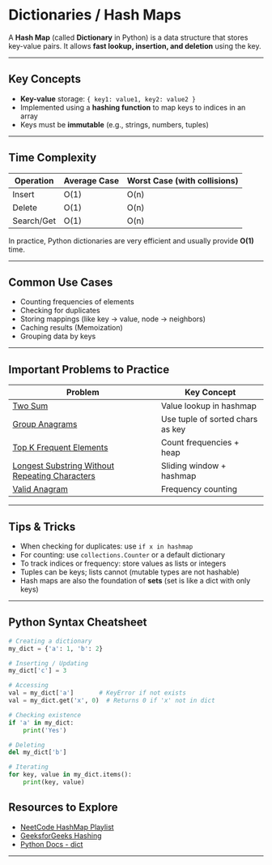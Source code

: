 #  Dictionaries / Hash Maps 

A **Hash Map** (called **Dictionary** in Python) is a data structure that stores key-value pairs. It allows **fast lookup, insertion, and deletion** using the key.

---

##  Key Concepts

- **Key-value** storage: `{ key1: value1, key2: value2 }`
- Implemented using a **hashing function** to map keys to indices in an array
- Keys must be **immutable** (e.g., strings, numbers, tuples)

---

##  Time Complexity

| Operation    | Average Case | Worst Case (with collisions) |
|--------------|--------------|-------------------------------|
| Insert       | O(1)         | O(n)                          |
| Delete       | O(1)         | O(n)                          |
| Search/Get   | O(1)         | O(n)                          |

In practice, Python dictionaries are very efficient and usually provide **O(1)** time.

---

##  Common Use Cases

- Counting frequencies of elements
- Checking for duplicates
- Storing mappings (like key → value, node → neighbors)
- Caching results (Memoization)
- Grouping data by keys

---

##  Important Problems to Practice

| Problem                                                         | Key Concept                   |
|------------------------------------------------------------------|-------------------------------|
| [Two Sum](https://leetcode.com/problems/two-sum/)                              | Value lookup in hashmap       |
| [Group Anagrams](https://leetcode.com/problems/group-anagrams/)                | Use tuple of sorted chars as key |
| [Top K Frequent Elements](https://leetcode.com/problems/top-k-frequent-elements/) | Count frequencies + heap      |
| [Longest Substring Without Repeating Characters](https://leetcode.com/problems/longest-substring-without-repeating-characters/) | Sliding window + hashmap      |
| [Valid Anagram](https://leetcode.com/problems/valid-anagram/)                  | Frequency counting             |

---

## Tips & Tricks

- When checking for duplicates: use `if x in hashmap`
- For counting: use `collections.Counter` or a default dictionary
- To track indices or frequency: store values as lists or integers
- Tuples can be keys; lists cannot (mutable types are not hashable)
- Hash maps are also the foundation of **sets** (set is like a dict with only keys)

---

##  Python Syntax Cheatsheet

```python
# Creating a dictionary
my_dict = {'a': 1, 'b': 2}

# Inserting / Updating
my_dict['c'] = 3

# Accessing
val = my_dict['a']       # KeyError if not exists
val = my_dict.get('x', 0)  # Returns 0 if 'x' not in dict

# Checking existence
if 'a' in my_dict:
    print('Yes')

# Deleting
del my_dict['b']

# Iterating
for key, value in my_dict.items():
    print(key, value)
```
##  Resources to Explore
- [NeetCode HashMap Playlist](https://www.youtube.com/playlist?list=PLot-Xpze53ldVwtstag2TL4HQhAnC8ATf)
- [GeeksforGeeks Hashing](https://www.geeksforgeeks.org/dsa/hashing-data-structure/)
- [Python Docs - dict](https://docs.python.org/3/tutorial/datastructures.html#dictionaries)

---